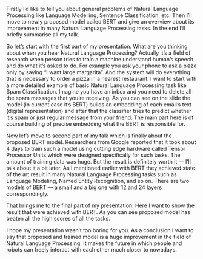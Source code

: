Firstly I’d like to tell you about general problems of Natural Language Processing like Language Modelling, Sentence Classification, etc. Then I’ll move to newly proposed model called BERT and give an overview about its improvement in many Natural Language Processing tasks. In the end I’ll briefly summarise all my talk.

So let’s start with the first part of my presentation. What are you thinking about when you hear Natural Language Processing? Actually it’s a field of research when person tries to train a machine understand human’s speech and do what it’s asked to do. For example you ask your phone to ask a pizza only by saying “I want large margarita”. And the system will do everything that is necessary to order a pizza in a nearest restaurant. I want to start with a more detailed example of basic Natural Language Processing task like Spam Classification. Imagine you have an inbox and you need to delete all the spam messages that you’re receiving. As you can see on the slide the model (in current case it’s BERT) builds an embedding of each email’s text (digital representation) and after that the classifier tries to predict whether it’s spam or just regular message from your friend. The main part here is of course building of precise embedding what the BERT is responsible for.

Now let’s move to second part of my talk which is finally about the proposed BERT model. Researchers from Google reported that it took about 4 days to train such a model using cutting edge hardware called Tensor Processor Units which were designed specifically for such tasks. The amount of training data was huge. But the result is definitely worth it — I’ll talk about it a bit later. As I mentioned earlier with BERT they achieved state of the art result in many Natural Language Processing tasks such as Language Modeling, Named Entity Recognition, and so on. There are two models of BERT — a small and a big one with 12 and 24 layers correspondingly.

That brings me to the final part of my presentation. Here I want to show the result that were achieved with BERT. As you can see proposed model has beaten all the high scores of all the tasks.

I hope my presentation wasn’t too boring for you. As a conclusion I want to say that proposed and trained model is a huge improvement in the field of Natural Language Processing. It makes the future in which people and robots can freely interact with each other much closer to nowadays.
